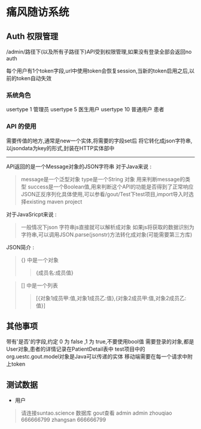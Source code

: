 # 痛风随访系统

## Auth 权限管理

/admin/路径下(以及所有子路径下)API受到权限管理,如果没有登录全部会返回no auth

每个用户有1个token字段,url中使用token会恢复session,当新的token启用之后,以前的token自动失效

### 系统角色

usertype 1     管理员
usertype 5     医生用户
usertype 10   普通用户 患者

### API 的使用

需要传值的地方,通常是new一个实体,将需要的字段set后
将它转化成json字符串,以jsondata为key的形式,封装在HTTP实体部中

***

API返回的是一个Message对象的JSON字符串
对于Java来说 : 

> message是一个泛型对象
> type是一个String 对象 用来判断message的类型
> success是一个Boolean值,用来判断这个API的功能是否得到了正常响应
> JSON正反序列化具体使用,可以参看/gout/Test下test项目,import导入时选择existing maven project

对于JavaSricpt来说 :

> 一般情况下json 字符串js直接就可以解析成对象
> 如果js将获取的数据识别为字符串,可以调用JSON.parse(jsonstr)方法转化成对象(可能需要第三方库)

JSON简介 : 

> {} 中是一个对象
> > {成员名:成员值}


> [] 中是一个列表
> > [{对象1成员甲:值,对象1成员乙:值},{对象2成员甲:值,对象2成员乙:值}]


## 其他事项

带有'是否'的字段,约定 0 为 false ,1 为 true,不要使用bool值
需要登录的对象,都是User对象,患者的详情记录在PatientDetail表中
test项目中的org.uestc.gout.model对象是Java可以传递的实体
移动端需要在每一个请求中附上token


## 测试数据

*  用户

> 请连接suntao.science 数据库 gout查看
> admin admin
> zhouqiao 666666799
> zhangsan 666666799
